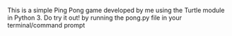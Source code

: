 This is a simple Ping Pong game developed by me using the Turtle module in Python 3. Do try it out! by running the pong.py file in your terminal/command prompt

